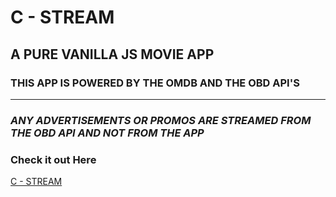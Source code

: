 # C - STREAM

## A PURE VANILLA JS MOVIE APP

### THIS APP IS POWERED BY THE OMDB AND THE OBD API'S

---

### _ANY ADVERTISEMENTS OR PROMOS ARE STREAMED FROM THE OBD API AND NOT FROM THE APP_
### Check it out Here
[C - STREAM](c-stream.tk)
